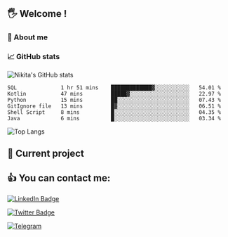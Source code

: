 ## 🖐 Welcome !

### 🙂 About me

### 📈 GitHub stats
![Nikita's GitHub stats](https://github-readme-stats.vercel.app/api?username=DOMOKUL&show_icons=true&theme=gruvbox)

<!--START_SECTION:waka-->

```text
SQL              1 hr 51 mins    █████████████▓░░░░░░░░░░░   54.01 %
Kotlin           47 mins         █████▓░░░░░░░░░░░░░░░░░░░   22.97 %
Python           15 mins         ██░░░░░░░░░░░░░░░░░░░░░░░   07.43 %
GitIgnore file   13 mins         █▓░░░░░░░░░░░░░░░░░░░░░░░   06.51 %
Shell Script     8 mins          █░░░░░░░░░░░░░░░░░░░░░░░░   04.35 %
Java             6 mins          █░░░░░░░░░░░░░░░░░░░░░░░░   03.34 %
```

<!--END_SECTION:waka-->

![Top Langs](https://github-readme-stats.vercel.app/api/top-langs/?username=DOMOKUL&layout=compact&show_icons=true&theme=gruvbox)

## 🎨 Current project

## 👍 You can contact me:

[![LinkedIn Badge](https://img.shields.io/badge/LinkedIn-Profile-informational?style=flat&logo=linkedin&logoColor=white&color=0D76A8)](https://www.linkedin.com/in/strokach-nikita-810b50230/)

[![Twitter Badge](https://img.shields.io/badge/Twitter-Profile-informational?style=flat&logo=twitter&logoColor=white&color=0D76A8)](https://twitter.com/domokul)

[![Telegram](https://img.shields.io/badge/Telegram-Profile-informational?style=flat&logo=telegram&logoColor=white&color=0D76A8)](https://t.me/Domokul)


